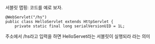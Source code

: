 서블릿 맵핑: 코드를 예로 보자.

	@WebServlet("/hs")
	public class HelloServlet extends HttpServlet {
		private static final long serialVersionUID = 1L;
	       
주소에서 /hs라고 입력을 하면 HelloServet라는 서블릿이 실행되라 라는 의미